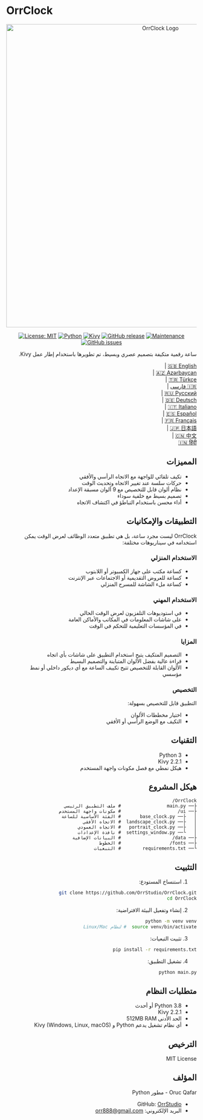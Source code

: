 # OrrClock

<div align="center">
  <img src="https://github.com/user-attachments/assets/83289c8e-472e-44d9-8bc7-eb27bec46763" alt="OrrClock Logo" width="800"/>
</div>

<div align="center">
  
[![License: MIT](https://img.shields.io/badge/License-MIT-yellow.svg)](https://opensource.org/licenses/MIT)
[![Python](https://img.shields.io/badge/Python-3.8%2B-blue)](https://www.python.org/)
[![Kivy](https://img.shields.io/badge/Kivy-2.2.1-brightgreen)](https://kivy.org/)
[![GitHub release](https://img.shields.io/badge/Release-v1.0.0-blue)](https://github.com/OrrStudio/OrrClock/releases)
[![Maintenance](https://img.shields.io/badge/Maintained%3F-yes-green.svg)](https://github.com/OrrStudio/OrrClock/graphs/commit-activity)
[![GitHub issues](https://img.shields.io/github/issues/OrrStudio/OrrClock)](https://github.com/OrrStudio/OrrClock/issues)

</div>

<div dir="rtl">

ساعة رقمية متكيفة بتصميم عصري وبسيط، تم تطويرها باستخدام إطار عمل Kivy.

[🇬🇧 English](../README.md) |  
[🇦🇿 Azərbaycan](README.az.md) |  
[🇹🇷 Türkçe](README.tr.md) |  
[🇮🇷 فارسی](README.fa.md) |  
[🇷🇺 Русский](README.ru.md) |  
[🇩🇪 Deutsch](README.de.md) |  
[🇮🇹 Italiano](README.it.md) |  
[🇪🇸 Español](README.es.md) |  
[🇫🇷 Français](README.fr.md) |  
[🇯🇵 日本語](README.ja.md) |  
[🇨🇳 中文](README.zh.md) |  
[🇮🇳 हिंदी](README.hi.md)

## المميزات

- تكيف تلقائي للواجهة مع الاتجاه الرأسي والأفقي
- حركات سلسة عند تغيير الاتجاه وتحديث الوقت
- نظام ألوان قابل للتخصيص مع 9 ألوان مسبقة الإعداد
- تصميم بسيط مع خلفية سوداء
- أداء محسن باستخدام التباطؤ في اكتشاف الاتجاه

## التطبيقات والإمكانيات

OrrClock ليست مجرد ساعة، بل هي تطبيق متعدد الوظائف لعرض الوقت يمكن استخدامه في سيناريوهات مختلفة:

### الاستخدام المنزلي
- كساعة مكتب على جهاز الكمبيوتر أو اللابتوب
- كساعة للعروض التقديمية أو الاجتماعات عبر الإنترنت
- كساعة ملء الشاشة للمسرح المنزلي

### الاستخدام المهني
- في استوديوهات التلفزيون لعرض الوقت الحالي
- على شاشات المعلومات في المكاتب والأماكن العامة
- في المؤسسات التعليمية للتحكم في الوقت

### المزايا
- التصميم المتكيف يتيح استخدام التطبيق على شاشات بأي اتجاه
- قراءة عالية بفضل الألوان المتباينة والتصميم البسيط
- الألوان القابلة للتخصيص تتيح تكييف الساعة مع أي ديكور داخلي أو نمط مؤسسي

### التخصيص
التطبيق قابل للتخصيص بسهولة:
- اختيار مخططات الألوان
- التكيف مع الوضع الرأسي أو الأفقي

## التقنيات

- Python 3
- Kivy 2.2.1
- هيكل نمطي مع فصل مكونات واجهة المستخدم

## هيكل المشروع

```
OrrClock/
├── main.py                 # ملف التطبيق الرئيسي
├── ui/                     # مكونات واجهة المستخدم
│   ├── base_clock.py       # الفئة الأساسية للساعة
│   ├── landscape_clock.py  # الاتجاه الأفقي
│   ├── portrait_clock.py   # الاتجاه العمودي
│   └── settings_window.py  # نافذة الإعدادات
├── data/                   # البيانات الإضافية
├── fonts/                  # الخطوط
└── requirements.txt        # التبعيات
```

## التثبيت

1. استنساخ المستودع:
```bash
git clone https://github.com/OrrStudio/OrrClock.git
cd OrrClock
```

2. إنشاء وتفعيل البيئة الافتراضية:
```bash
python -m venv venv
source venv/bin/activate  # لنظام Linux/Mac
```

3. تثبيت التبعيات:
```bash
pip install -r requirements.txt
```

4. تشغيل التطبيق:
```bash
python main.py
```

## متطلبات النظام

- Python 3.8 أو أحدث
- Kivy 2.2.1
- الحد الأدنى 512MB RAM
- أي نظام تشغيل يدعم Python و Kivy (Windows, Linux, macOS)

## الترخيص

MIT License

## المؤلف

Oruc Qafar - مطور Python
- GitHub: [OrrStudio](https://github.com/OrrStudio)
- البريد الإلكتروني: orr888@gmail.com

</div>
